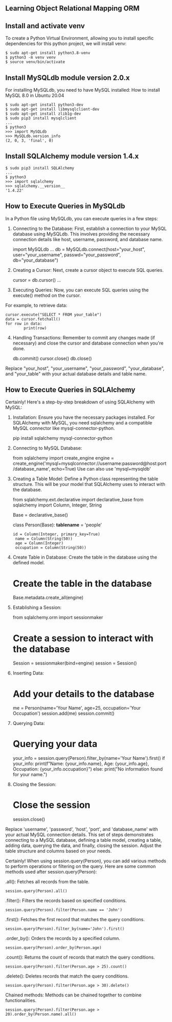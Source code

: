 ## Learning Object Relational Mapping ORM

## Install and activate venv
To create a Python Virtual Environment, allowing you to install specific dependencies for this python project, we will install venv:

	$ sudo apt-get install python3.8-venv
	$ python3 -m venv venv
	$ source venv/bin/activate

## Install MySQLdb module version 2.0.x
For installing MySQLdb, you need to have MySQL installed: How to install MySQL 8.0 in Ubuntu 20.04

	$ sudo apt-get install python3-dev
	$ sudo apt-get install libmysqlclient-dev
	$ sudo apt-get install zlib1g-dev
	$ sudo pip3 install mysqlclient
	...
	$ python3
	>>> import MySQLdb
	>>> MySQLdb.version_info 
	(2, 0, 3, 'final', 0)

## Install SQLAlchemy module version 1.4.x
	$ sudo pip3 install SQLAlchemy
	...
	$ python3
	>>> import sqlalchemy
	>>> sqlalchemy.__version__ 
	'1.4.22'

## How to Execute Queries in MySQLdb
In a Python file using MySQLdb, you can execute queries in a few steps:

1. Connecting to the Database:
First, establish a connection to your MySQL database using MySQLdb. This involves providing the necessary connection details like host, username, password, and database name.

	import MySQLdb
	...
	db = MySQLdb.connect(host="your_host",
        	             user="your_username",
                	     passwd="your_password",
        		     db="your_database")

2. Creating a Cursor:
Next, create a cursor object to execute SQL queries.

	cursor = db.cursor()
	...

3. Executing Queries:
Now, you can execute SQL queries using the execute() method on the cursor.

For example, to retrieve data:

	cursor.execute("SELECT * FROM your_table")
	data = cursor.fetchall()
	for row in data:
    		print(row)

4. Handling Transactions:
Remember to commit any changes made (if necessary) and close the cursor and database connection when you're done.

	db.commit()
	cursor.close()
	db.close()

Replace "your_host", "your_username", "your_password", "your_database", and "your_table" with your actual database details and table name.

## How to Execute Queries in SQLAlchemy
Certainly! Here's a step-by-step breakdown of using SQLAlchemy with MySQL:

1. Installation:
Ensure you have the necessary packages installed. For SQLAlchemy with MySQL, you need sqlalchemy and a compatible MySQL connector like mysql-connector-python.

	pip install sqlalchemy mysql-connector-python

2. Connecting to MySQL Database:

	from sqlalchemy import create_engine
	engine = create_engine('mysql+mysqlconnector://username:password@host:port/database_name', echo=True)
	Use can also use 'mysql+mysqldb'

3. Creating a Table Model:
Define a Python class representing the table structure. This will be your model that SQLAlchemy uses to interact with the database.

	from sqlalchemy.ext.declarative import declarative_base
	from sqlalchemy import Column, Integer, String

	Base = declarative_base()

	class Person(Base):
	    __tablename__ = 'people'

 	   id = Column(Integer, primary_key=True)
	    name = Column(String(50))
	    age = Column(Integer)
	    occupation = Column(String(50))

4. Create Table in Database:
Create the table in the database using the defined model.

	# Create the table in the database
	Base.metadata.create_all(engine)

5. Establishing a Session:

	from sqlalchemy.orm import sessionmaker

	# Create a session to interact with the database
	Session = sessionmaker(bind=engine)
	session = Session()

6. Inserting Data:

	# Add your details to the database
	me = Person(name='Your Name', age=25, occupation='Your Occupation')
	session.add(me)
	session.commit()

7. Querying Data:

	# Querying your data
	your_info = session.query(Person).filter_by(name='Your Name').first()
	if your_info:
	    print(f"Name: {your_info.name}, Age: {your_info.age}, Occupation: {your_info.occupation}")
	else:
	    print("No information found for your name.")

8. Closing the Session:

	# Close the session
	session.close()

Replace 'username', 'password', 'host', 'port', and 'database_name' with your actual MySQL connection details. This set of steps demonstrates connecting to a MySQL database, defining a table model, creating a table, adding data, querying the data, and finally, closing the session. Adjust the table structure and columns based on your needs.

Certainly! When using session.query(Person), you can add various methods to perform operations or filtering on the query. Here are some common methods used after session.query(Person):

.all(): Fetches all records from the table.

	session.query(Person).all()

.filter(): Filters the records based on specified conditions.

	session.query(Person).filter(Person.name == 'John')

.first(): Fetches the first record that matches the query conditions.

	session.query(Person).filter_by(name='John').first()

.order_by(): Orders the records by a specified column.

	session.query(Person).order_by(Person.age)

.count(): Returns the count of records that match the query conditions.

	session.query(Person).filter(Person.age > 25).count()

.delete(): Deletes records that match the query conditions.

	session.query(Person).filter(Person.age > 30).delete()

Chained methods: Methods can be chained together to combine functionalities.

	session.query(Person).filter(Person.age > 20).order_by(Person.name).all()


